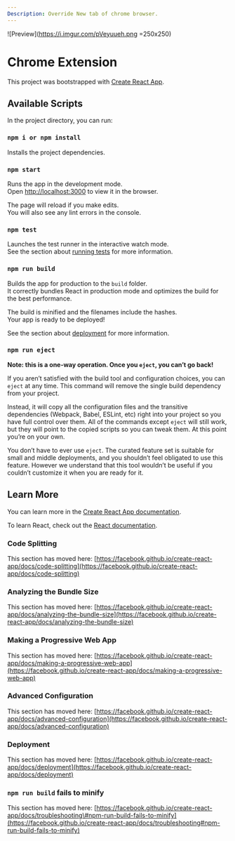 ```yaml
---
Description: Override New tab of chrome browser.
---
```


![Preview](https://i.imgur.com/pVeyuueh.png =250x250)

# Chrome Extension

This project was bootstrapped with [Create React App](https://github.com/facebook/create-react-app).

## Available Scripts

In the project directory, you can run:

### `npm i or npm install`

Installs the project dependencies.

### `npm start`

Runs the app in the development mode.  
 Open [http://localhost:3000](http://localhost:3000) to view it in the browser.

The page will reload if you make edits.  
 You will also see any lint errors in the console.

### `npm test`

Launches the test runner in the interactive watch mode.  
 See the section about [running tests](https://facebook.github.io/create-react-app/docs/running-tests) for more information.

### `npm run build`

Builds the app for production to the `build` folder.  
 It correctly bundles React in production mode and optimizes the build for the best performance.

The build is minified and the filenames include the hashes.  
 Your app is ready to be deployed!

See the section about [deployment](https://facebook.github.io/create-react-app/docs/deployment) for more information.

### `npm run eject`

**Note: this is a one-way operation. Once you `eject`, you can’t go back!**

If you aren’t satisfied with the build tool and configuration choices, you can `eject` at any time. This command will remove the single build dependency from your project.

Instead, it will copy all the configuration files and the transitive dependencies \(Webpack, Babel, ESLint, etc\) right into your project so you have full control over them. All of the commands except `eject` will still work, but they will point to the copied scripts so you can tweak them. At this point you’re on your own.

You don’t have to ever use `eject`. The curated feature set is suitable for small and middle deployments, and you shouldn’t feel obligated to use this feature. However we understand that this tool wouldn’t be useful if you couldn’t customize it when you are ready for it.

## Learn More

You can learn more in the [Create React App documentation](https://facebook.github.io/create-react-app/docs/getting-started).

To learn React, check out the [React documentation](https://reactjs.org/).

### Code Splitting

This section has moved here: [https://facebook.github.io/create-react-app/docs/code-splitting](https://facebook.github.io/create-react-app/docs/code-splitting)

### Analyzing the Bundle Size

This section has moved here: [https://facebook.github.io/create-react-app/docs/analyzing-the-bundle-size](https://facebook.github.io/create-react-app/docs/analyzing-the-bundle-size)

### Making a Progressive Web App

This section has moved here: [https://facebook.github.io/create-react-app/docs/making-a-progressive-web-app](https://facebook.github.io/create-react-app/docs/making-a-progressive-web-app)

### Advanced Configuration

This section has moved here: [https://facebook.github.io/create-react-app/docs/advanced-configuration](https://facebook.github.io/create-react-app/docs/advanced-configuration)

### Deployment

This section has moved here: [https://facebook.github.io/create-react-app/docs/deployment](https://facebook.github.io/create-react-app/docs/deployment)

### `npm run build` fails to minify

This section has moved here: [https://facebook.github.io/create-react-app/docs/troubleshooting\#npm-run-build-fails-to-minify](https://facebook.github.io/create-react-app/docs/troubleshooting#npm-run-build-fails-to-minify)



